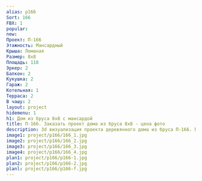 ```yaml
---
alias: p166
Sort: 166
FBX: 1
popular: 
new: 
Проект: П-166
Этажность: Мансардный
Крыша: Ломаная
Размер: 8х8
Площадь: 118
Эркер: 2
Балкон: 2
Кукушка: 2
Гараж: 2
Котельная: 1
Терраса: 2
В чашу: 2
layout: project
hidemenu: 1
h1: Дом из бруса 8х8 с мансардой
title: П-166. Заказать проект дома из бруса 8х8 - цена фото
description: 3d визуализация проекта деревянного дома из бруса П-166. Площадь 118 м2, размер 8х8. Вы можете внести любые изменения в проект.
image1: project/p166/166_1.jpg
image2: project/p166/166_2.jpg
image3: project/p166/166_3.jpg
image4: project/p166/166_4.jpg
plan1: project/p166/p166-1.jpg
plan2: project/p166/p166-2.jpg
planl: project/p166/p166-f.jpg
---
```


